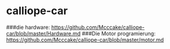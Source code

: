# calliope-car

###die hardware:
https://github.com/Mcccake/calliope-car/blob/master/Hardware.md
###Die Motor programierung:
https://github.com/Mcccake/calliope-car/blob/master/motor.md
